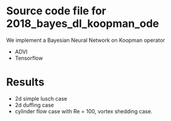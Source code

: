 # Source code file for 2018_bayes_dl_koopman_ode

We implement a Bayesian Neural Network on Koopman operator

- ADVI
- Tensorflow

# Results

- 2d simple lusch case
- 2d duffing case
- cylinder flow case with Re = 100, vortex shedding case.
